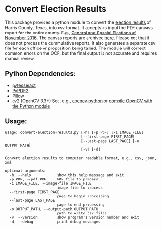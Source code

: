 # Convert Election Results
This package provides a python module to convert the [election results](http://www.harrisvotes.com/ElectionResults.aspx) of Harris County, Texas, into csv format. It accepts as input the PDF canvass report for the entire county. E.g., [General and Special Elections of November 2016](http://www.harrisvotes.com/HISTORY/20161108/canvass/canvass.pdf). The canvas reports are archived [here](http://www.harrisvotes.com/ElectionResults.aspx). Please not that it does not process the cummulative reports. It also generates a separate csv file for each office or proposition being tallied. The module will correct common errors on the OCR, but the final output is not accurate and requires manual review.

## Python Dependencies:
  * [pytesseract](https://github.com/madmaze/pytesseract)
  * [PyPDF2](https://github.com/mstamy2/PyPDF2)
  * [Pillow](https://github.com/python-pillow/Pillow)
  * cv2 (OpenCV 3.3+) See, e.g., [opencv-python](https://github.com/skvark/opencv-python) or [compile OpenCV with the Python module](https://www.pyimagesearch.com/2016/10/24/ubuntu-16-04-how-to-install-opencv/)

## Usage:

```
usage: convert-election-results.py [-h] [-p PDF] [-i IMAGE_FILE]
                                   [--first-page FIRST_PAGE]
                                   [--last-page LAST_PAGE] [-o OUTPUT_PATH]
                                   [-v] [-d]

Convert election results to computer readable format, e.g., csv, json, xml

optional arguments:
  -h, --help            show this help message and exit
  -p PDF, --pdf PDF     PDF file to process
  -i IMAGE_FILE, --image-file IMAGE_FILE
                        image file to process
  --first-page FIRST_PAGE
                        page to begin processing
  --last-page LAST_PAGE
                        page to end processing
  -o OUTPUT_PATH, --output-path OUTPUT_PATH
                        path to write csv files
  -v, --version         show program's version number and exit
  -d, --debug           print debug messages

```
